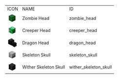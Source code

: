 <table>
	<tablebody>
		<tr>
			<td>ICON</td>
			<td>NAME</td>
			<td>ID</td>
		</tr>
		<tr>
			<td><img src="mc_icon/decorations/head/zombie_head.png"></td>
			<td>Zombie Head</td>
			<td>zombie_head</td>
		</tr>
		<tr>
			<td><img src="mc_icon/decorations/head/creeper_head.png"></td>
			<td>Creeper Head</td>
			<td>creeper_head</td>
		</tr>
		<tr>
			<td><img src="mc_icon/decorations/head/dragon_head.png"></td>
			<td>Dragon Head</td>
			<td>dragon_head</td>
		</tr>
		<tr>
			<td><img src="mc_icon/decorations/skeleton_skull.png"></td>
			<td>Skeleton Skull</td>
			<td>skeleton_skull</td>
		</tr>
		<tr>
			<td><img src="mc_icon/decorations/head/wither_skeleton_skull.png"></td>
			<td>Wither Skeleton Skull</td>
			<td>wither_skeleton_skull</td>
		</tr>
	</tablebody>
</table>